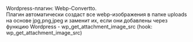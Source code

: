 Wordpress-плагин: Webp-Convertto.  
Плагин автоматически создаст все webp-изображения в папке uploads на основе jpg,png,jpeg и заменит их, если они добавлены через функцию Wordpress - wp_get_attachment_image_src (hook: wp_get_attachment_image_src)